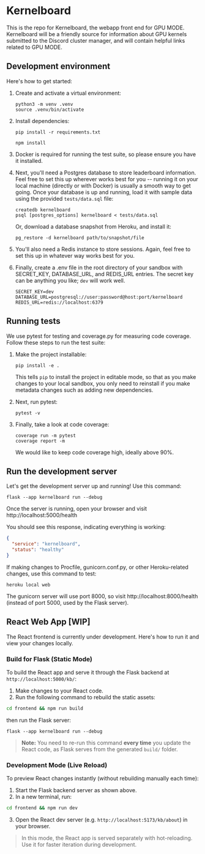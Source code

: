 # Kernelboard

This is the repo for Kernelboard, the webapp front end for GPU MODE. Kernelboard
will be a friendly source for information about GPU kernels submitted to the
Discord cluster manager, and will contain helpful links related to GPU MODE.

## Development environment

Here's how to get started:

1. Create and activate a virtual environment:

   ```shell
   python3 -m venv .venv
   source .venv/bin/activate
   ```

2. Install dependencies:

   ```shell
   pip install -r requirements.txt
   ```

   ```shell
   npm install
   ```

3. Docker is required for running the test suite, so please ensure you have it
   installed.

4. Next, you'll need a Postgres database to store leaderboard information. Feel
   free to set this up wherever works best for you -- running it on your local
   machine (directly or with Docker) is usually a smooth way to get going. Once
   your database is up and running, load it with sample data using the provided
   `tests/data.sql` file:

   ```shell
   createdb kernelboard
   psql [postgres_options] kernelboard < tests/data.sql
   ```

   Or, download a database snapshot from Heroku, and install it:

   ```shell
   pg_restore -d kernelboard path/to/snapshot/file
   ```

5. You'll also need a Redis instance to store sessions. Again, feel free to set
   this up in whatever way works best for you.

6. Finally, create a .env file in the root directory of your sandbox with
   SECRET_KEY, DATABASE_URL, and REDIS_URL entries. The secret key can be
   anything you like; `dev` will work well.

   ```env
   SECRET_KEY=dev
   DATABASE_URL=postgresql://user:password@host:port/kernelboard
   REDIS_URL=redis://localhost:6379
   ```

## Running tests

We use pytest for testing and coverage.py for measuring code coverage. Follow
these steps to run the test suite:

1. Make the project installable:

   ```shell
   pip install -e .
   ```
   This tells `pip` to install the project in editable mode, so that as you make
   changes to your local sandbox, you only need to reinstall if you make
   metadata changes such as adding new dependencies.

2. Next, run pytest:

   ```shell
   pytest -v
   ```

3. Finally, take a look at code coverage:

   ```shell
   coverage run -m pytest
   coverage report -m
   ```

   We would like to keep code coverage high, ideally above 90%.

## Run the development server

Let's get the development server up and running! Use this command:

```
flask --app kernelboard run --debug
```
Once the server is running, open your browser and visit
http://localhost:5000/health

You should see this response, indicating everything is working:

```json
{
  "service": "kernelboard",
  "status": "healthy"
}
```

If making changes to Procfile, gunicorn.conf.py, or other Heroku-related
changes, use this command to test:

```
heroku local web
```

The gunicorn server will use port 8000, so visit http://localhost:8000/health
(instead of port 5000, used by the Flask server).

## React Web App [WIP]

The React frontend is currently under development. Here's how to run it and view your changes locally.

### Build for Flask (Static Mode)
To build the React app and serve it through the Flask backend at `http://localhost:5000/kb/`:

1. Make changes to your React code.
2. Run the following command to rebuild the static assets:

```bash
cd frontend && npm run build
```
then run the Flask server:
```
flask --app kernelboard run --debug
```

> **Note:** You need to re-run this command **every time** you update the React code, as Flask serves from the generated `build/` folder.

### Development Mode (Live Reload)
To preview React changes instantly (without rebuilding manually each time):
1. Start the Flask backend server as shown above.
2. In a new terminal, run:

```bash
cd frontend && npm run dev
```

3. Open the React dev server (e.g. `http://localhost:5173/kb/about`) in your browser.

> In this mode, the React app is served separately with hot-reloading. Use it for faster iteration during development.
